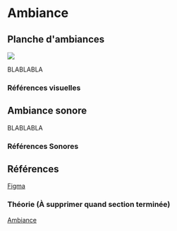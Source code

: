 <!-- Ici mettre tous les documents et références associés à l'établissement de l'ambiance du projet   -->
# Ambiance
## Planche d'ambiances
![](../../medias/planche_ambiance.png)

BLABLABLA

### Références visuelles
[](https://youtu.be/6XGzJQKbV40?si=8PCfvfTgdcwPe3vE)
[](https://www.youtube.com/watch?v=IBebiMNUy70)
[]()

## Ambiance sonore

BLABLABLA

### Références Sonores
[]()
[]()
[]()

## Références
[Figma](https://www.figma.com/board/01QeudLWkBospPA8fs9Bte/Brainstorm?node-id=0-1&t=8gxj0QlvFJdMzD7w-1)



### Théorie (À supprimer quand section terminée)
[Ambiance](https://tim-montmorency.com/582523-gestion/#/contenus/2_scenarisation/30_ambiances/)